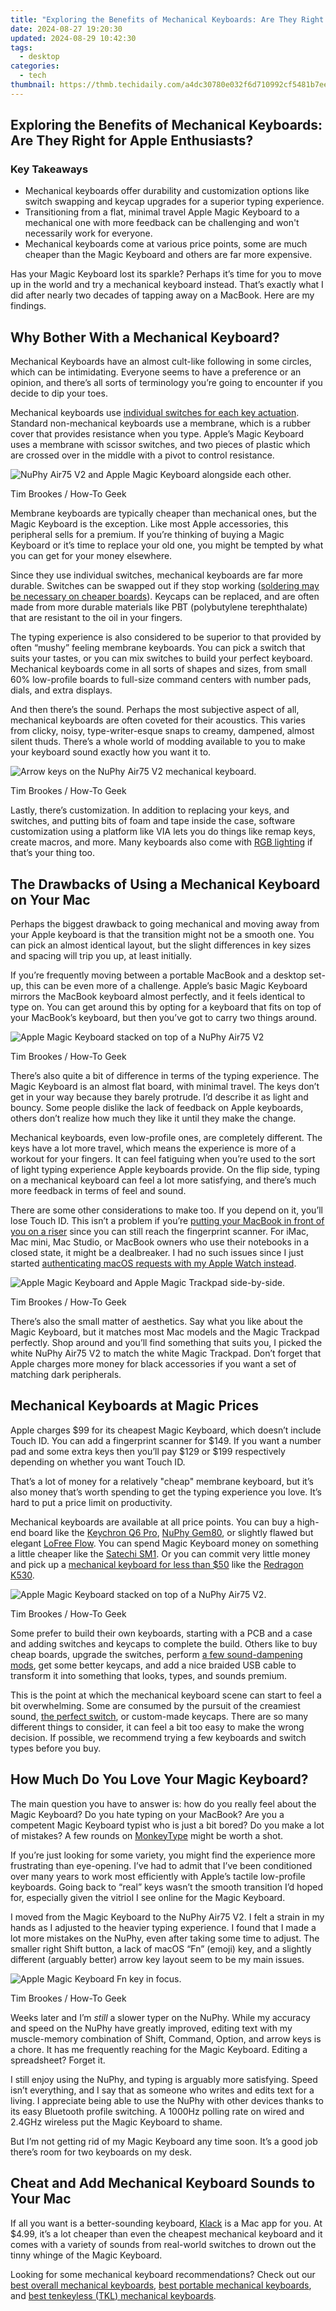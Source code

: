 ```yaml
---
title: "Exploring the Benefits of Mechanical Keyboards: Are They Right for Apple Enthusiasts?"
date: 2024-08-27 19:20:30
updated: 2024-08-29 10:42:30
tags:
  - desktop
categories:
  - tech
thumbnail: https://thmb.techidaily.com/a4dc30780e032f6d710992cf5481b7eec2d5a638075023e09360ad01372b41d6.jpg
---
```


## Exploring the Benefits of Mechanical Keyboards: Are They Right for Apple Enthusiasts?

### Key Takeaways

* Mechanical keyboards offer durability and customization options like switch swapping and keycap upgrades for a superior typing experience.
* Transitioning from a flat, minimal travel Apple Magic Keyboard to a mechanical one with more feedback can be challenging and won't necessarily work for everyone.
* Mechanical keyboards come at various price points, some are much cheaper than the Magic Keyboard and others are far more expensive.

 Has your Magic Keyboard lost its sparkle? Perhaps it’s time for you to move up in the world and try a mechanical keyboard instead. That’s exactly what I did after nearly two decades of tapping away on a MacBook. Here are my findings.

##  Why Bother With a Mechanical Keyboard?

 Mechanical Keyboards have an almost cult-like following in some circles, which can be intimidating. Everyone seems to have a preference or an opinion, and there’s all sorts of terminology you’re going to encounter if you decide to dip your toes.

 Mechanical keyboards use [individual switches for each key actuation](https://twitter-videos.techidaily.com/new-strategic-sharing-of-tiktok-content-on-twitter/). Standard non-mechanical keyboards use a membrane, which is a rubber cover that provides resistance when you type. Apple’s Magic Keyboard uses a membrane with scissor switches, and two pieces of plastic which are crossed over in the middle with a pivot to control resistance.

![NuPhy Air75 V2 and Apple Magic Keyboard alongside each other.](https://static1.howtogeekimages.com/wordpress/wp-content/uploads/2024/06/magic_nuphy_side.jpg) 

Tim Brookes / How-To Geek

 Membrane keyboards are typically cheaper than mechanical ones, but the Magic Keyboard is the exception. Like most Apple accessories, this peripheral sells for a premium. If you’re thinking of buying a Magic Keyboard or it’s time to replace your old one, you might be tempted by what you can get for your money elsewhere.

 Since they use individual switches, mechanical keyboards are far more durable. Switches can be swapped out if they stop working ([soldering may be necessary on cheaper boards](https://some-approaches.techidaily.com/in-2024-unmatched-tech-elevation-through-srs-enhancement/)). Keycaps can be replaced, and are often made from more durable materials like PBT (polybutylene terephthalate) that are resistant to the oil in your fingers.

 The typing experience is also considered to be superior to that provided by often “mushy” feeling membrane keyboards. You can pick a switch that suits your tastes, or you can mix switches to build your perfect keyboard. Mechanical keyboards come in all sorts of shapes and sizes, from small 60% low-profile boards to full-size command centers with number pads, dials, and extra displays.

 And then there’s the sound. Perhaps the most subjective aspect of all, mechanical keyboards are often coveted for their acoustics. This varies from clicky, noisy, type-writer-esque snaps to creamy, dampened, almost silent thuds. There’s a whole world of modding available to you to make your keyboard sound exactly how you want it to.

![Arrow keys on the NuPhy Air75 V2 mechanical keyboard.](https://static1.howtogeekimages.com/wordpress/wp-content/uploads/2024/06/nuphy_arrows.jpg) 

Tim Brookes / How-To Geek

 Lastly, there’s customization. In addition to replacing your keys, and switches, and putting bits of foam and tape inside the case, software customization using a platform like VIA lets you do things like remap keys, create macros, and more. Many keyboards also come with [RGB lighting](https://extra-approaches.techidaily.com/in-2024-mastering-brand-collaboration-on-youtube/) if that’s your thing too.

##  The Drawbacks of Using a Mechanical Keyboard on Your Mac

 Perhaps the biggest drawback to going mechanical and moving away from your Apple keyboard is that the transition might not be a smooth one. You can pick an almost identical layout, but the slight differences in key sizes and spacing will trip you up, at least initially.

 If you’re frequently moving between a portable MacBook and a desktop set-up, this can be even more of a challenge. Apple’s basic Magic Keyboard mirrors the MacBook keyboard almost perfectly, and it feels identical to type on. You can get around this by opting for a keyboard that fits on top of your MacBook’s keyboard, but then you’ve got to carry two things around.

![Apple Magic Keyboard stacked on top of a NuPhy Air75 V2](https://static1.howtogeekimages.com/wordpress/wp-content/uploads/2024/06/magic_nuphy_stacked-1.jpg) 

Tim Brookes / How-To Geek

 There’s also quite a bit of difference in terms of the typing experience. The Magic Keyboard is an almost flat board, with minimal travel. The keys don’t get in your way because they barely protrude. I’d describe it as light and bouncy. Some people dislike the lack of feedback on Apple keyboards, others don’t realize how much they like it until they make the change.

 Mechanical keyboards, even low-profile ones, are completely different. The keys have a lot more travel, which means the experience is more of a workout for your fingers. It can feel fatiguing when you’re used to the sort of light typing experience Apple keyboards provide. On the flip side, typing on a mechanical keyboard can feel a lot more satisfying, and there’s much more feedback in terms of feel and sound.

 There are some other considerations to make too. If you depend on it, you’ll lose Touch ID. This isn’t a problem if you’re [putting your MacBook in front of you on a riser](https://screen-activity-recording.techidaily.com/bandicam-or-camtasia-best-recording-and-editing-software-for-2024/) since you can still reach the fingerprint scanner. For iMac, Mac mini, Mac Studio, or MacBook owners who use their notebooks in a closed state, it might be a dealbreaker. I had no such issues since I just started [authenticating macOS requests with my Apple Watch instead](https://fake-location.techidaily.com/complete-tutorial-to-use-vpna-to-fake-gps-location-on-motorola-g54-5g-drfone-by-drfone-virtual-android/).

![Apple Magic Keyboard and Apple Magic Trackpad side-by-side.](https://static1.howtogeekimages.com/wordpress/wp-content/uploads/2024/06/magic_keyboard_trackpad.jpg) 

Tim Brookes / How-To Geek

 There’s also the small matter of aesthetics. Say what you like about the Magic Keyboard, but it matches most Mac models and the Magic Trackpad perfectly. Shop around and you’ll find something that suits you, I picked the white NuPhy Air75 V2 to match the white Magic Trackpad. Don’t forget that Apple charges more money for black accessories if you want a set of matching dark peripherals.

##  Mechanical Keyboards at Magic Prices

 Apple charges $99 for its cheapest Magic Keyboard, which doesn’t include Touch ID. You can add a fingerprint scanner for $149\. If you want a number pad and some extra keys then you’ll pay $129 or $199 respectively depending on whether you want Touch ID.

 That’s a lot of money for a relatively "cheap" membrane keyboard, but it’s also money that’s worth spending to get the typing experience you love. It’s hard to put a price limit on productivity.

 Mechanical keyboards are available at all price points. You can buy a high-end board like the [Keychron Q6 Pro](https://sim-unlock.techidaily.com/in-2024-network-locked-sim-card-inserted-on-your-xiaomi-redmi-12-phone-unlock-it-now-by-drfone-android/), [NuPhy Gem80](https://extra-information.techidaily.com/deciding-on-the-best-upgrade-for-your-4k-vision/), or slightly flawed but elegant [LoFree Flow](https://change-location.techidaily.com/full-guide-to-catch-100-iv-pokemon-using-a-map-on-vivo-s17t-drfone-by-drfone-virtual-android/). You can spend Magic Keyboard money on something a little cheaper like the [Satechi SM1](https://win-howtos.techidaily.com/wireless-internet-sharing-made-simple-with-usb-tethering-on-windows-11/). Or you can commit very little money and pick up a [mechanical keyboard for less than $50](https://extra-hints.techidaily.com/unfolding-the-future-drones-in-modern-and-next-era/) like the [Redragon K530](https://instagram-clips.techidaily.com/updated-capture-and-convert-your-instagram-feeds-top-15-free-exporters-for-windows-and-macos-users-for-2024/).

![Apple Magic Keyboard stacked on top of a NuPhy Air75 V2.](https://static1.howtogeekimages.com/wordpress/wp-content/uploads/2024/06/magic_nuphy_offset-1.jpg) 

Tim Brookes / How-To Geek

 Some prefer to build their own keyboards, starting with a PCB and a case and adding switches and keycaps to complete the build. Others like to buy cheap boards, upgrade the switches, perform [a few sound-dampening mods](https://win11.techidaily.com/a-step-by-step-guide-to-rectify-a-wrongly-setup-temp-folder-in-win11/), get some better keycaps, and add a nice braided USB cable to transform it into something that looks, types, and sounds premium.

 This is the point at which the mechanical keyboard scene can start to feel a bit overwhelming. Some are consumed by the pursuit of the creamiest sound, [the perfect switch](https://techidaily.com/sign-a-pdf-v10-document-with-digital-signature-software-by-ldigisigner-sign-a-pdf-sign-a-pdf/), or custom-made keycaps. There are so many different things to consider, it can feel a bit too easy to make the wrong decision. If possible, we recommend trying a few keyboards and switch types before you buy.

##  How Much Do You Love Your Magic Keyboard?

 The main question you have to answer is: how do you really feel about the Magic Keyboard? Do you hate typing on your MacBook? Are you a competent Magic Keyboard typist who is just a bit bored? Do you make a lot of mistakes? A few rounds on [MonkeyType](http://www.monkeytype.com) might be worth a shot.

 If you’re just looking for some variety, you might find the experience more frustrating than eye-opening. I’ve had to admit that I’ve been conditioned over many years to work most efficiently with Apple’s tactile low-profile keyboards. Going back to “real” keys wasn’t the smooth transition I’d hoped for, especially given the vitriol I see online for the Magic Keyboard.

 I moved from the Magic Keyboard to the NuPhy Air75 V2\. I felt a strain in my hands as I adjusted to the heavier typing experience. I found that I made a lot more mistakes on the NuPhy, even after taking some time to adjust. The smaller right Shift button, a lack of macOS “Fn” (emoji) key, and a slightly different (arguably better) arrow key layout seem to be my main issues.

![Apple Magic Keyboard Fn key in focus.](https://static1.howtogeekimages.com/wordpress/wp-content/uploads/2024/06/magic_keyboard_fn.jpg) 

Tim Brookes / How-To Geek

 Weeks later and I’m _still_ a slower typer on the NuPhy. While my accuracy and speed on the NuPhy have greatly improved, editing text with my muscle-memory combination of Shift, Command, Option, and arrow keys is a chore. It has me frequently reaching for the Magic Keyboard. Editing a spreadsheet? Forget it.

 I still enjoy using the NuPhy, and typing is arguably more satisfying. Speed isn’t everything, and I say that as someone who writes and edits text for a living. I appreciate being able to use the NuPhy with other devices thanks to its easy Bluetooth profile switching. A 1000Hz polling rate on wired and 2.4GHz wireless put the Magic Keyboard to shame.

 But I’m not getting rid of my Magic Keyboard any time soon. It’s a good job there’s room for two keyboards on my desk.

##  Cheat and Add Mechanical Keyboard Sounds to Your Mac

 If all you want is a better-sounding keyboard, [Klack](https://tryklack.com) is a Mac app for you. At $4.99, it’s a lot cheaper than even the cheapest mechanical keyboard and it comes with a variety of sounds from real-world switches to drown out the tinny whinge of the Magic Keyboard.

 Looking for some mechanical keyboard recommendations? Check out our [best overall mechanical keyboards](https://instagram-clips.techidaily.com/social-sensation-best-insta-stories-effects/), [best portable mechanical keyboards](https://sim-unlock.techidaily.com/in-2024-the-ultimate-guide-to-unlocking-your-apple-iphone-se-on-metropcs-by-drfone-ios/), and [best tenkeyless (TKL) mechanical keyboards](https://facebook-video-footage.techidaily.com/six-websites-where-youtube-imagery-breaks-the-mould-for-2024/).

<ins class="adsbygoogle"
     style="display:block"
     data-ad-format="autorelaxed"
     data-ad-client="ca-pub-7571918770474297"
     data-ad-slot="1223367746"></ins>



<ins class="adsbygoogle"
     style="display:block"
     data-ad-client="ca-pub-7571918770474297"
     data-ad-slot="8358498916"
     data-ad-format="auto"
     data-full-width-responsive="true"></ins>
